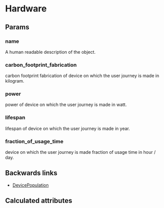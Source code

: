 # Hardware

## Params

### name
A human readable description of the object.

### carbon_footprint_fabrication
carbon footprint fabrication of device on which the user journey is made in kilogram.

### power
power of device on which the user journey is made in watt.

### lifespan
lifespan of device on which the user journey is made in year.

### fraction_of_usage_time
device on which the user journey is made fraction of usage time in hour / day.


## Backwards links

- [DevicePopulation](DevicePopulation.md)


## Calculated attributes

